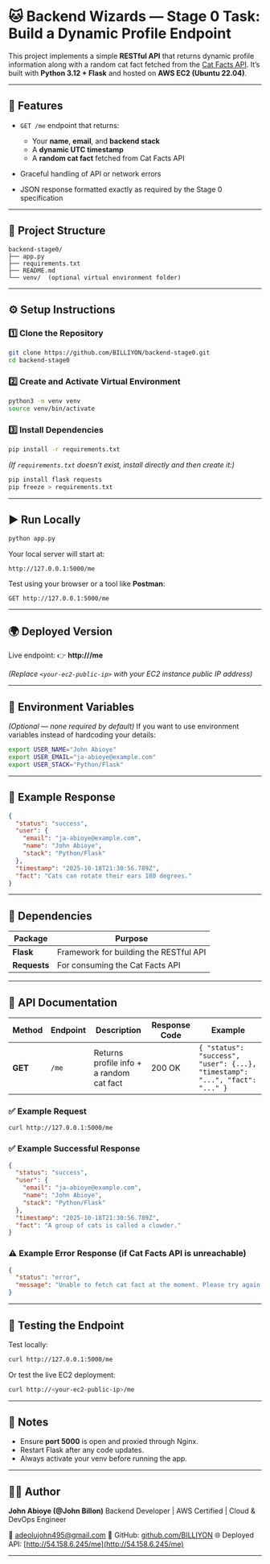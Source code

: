 
# 🐱 Backend Wizards — Stage 0 Task: Build a Dynamic Profile Endpoint

This project implements a simple **RESTful API** that returns dynamic profile information along with a random cat fact fetched from the [Cat Facts API](https://catfact.ninja/fact).
It’s built with **Python 3.12 + Flask** and hosted on **AWS EC2 (Ubuntu 22.04)**.

---

## 🚀 Features

* `GET /me` endpoint that returns:

  * Your **name**, **email**, and **backend stack**
  * A **dynamic UTC timestamp**
  * A **random cat fact** fetched from Cat Facts API
* Graceful handling of API or network errors
* JSON response formatted exactly as required by the Stage 0 specification

---

## 📂 Project Structure

```
backend-stage0/
├── app.py
├── requirements.txt
├── README.md
└── venv/  (optional virtual environment folder)
```

---

## ⚙️ Setup Instructions

### 1️⃣ Clone the Repository

```bash
git clone https://github.com/BILLIYON/backend-stage0.git
cd backend-stage0
```

### 2️⃣ Create and Activate Virtual Environment

```bash
python3 -m venv venv
source venv/bin/activate
```

### 3️⃣ Install Dependencies

```bash
pip install -r requirements.txt
```

*(If `requirements.txt` doesn’t exist, install directly and then create it:)*

```bash
pip install flask requests
pip freeze > requirements.txt
```

---

## ▶️ Run Locally

```bash
python app.py
```

Your local server will start at:

```
http://127.0.0.1:5000/me
```

Test using your browser or a tool like **Postman**:

```
GET http://127.0.0.1:5000/me
```

---

## 🌍 Deployed Version

Live endpoint:
👉 **http://<your-ec2-public-ip>/me**

*(Replace `<your-ec2-public-ip>` with your EC2 instance public IP address)*

---

## 🧩 Environment Variables

*(Optional — none required by default)*
If you want to use environment variables instead of hardcoding your details:

```bash
export USER_NAME="John Abioye"
export USER_EMAIL="ja-abioye@example.com"
export USER_STACK="Python/Flask"
```

---

## 🧪 Example Response

```json
{
  "status": "success",
  "user": {
    "email": "ja-abioye@example.com",
    "name": "John Abioye",
    "stack": "Python/Flask"
  },
  "timestamp": "2025-10-18T21:30:56.789Z",
  "fact": "Cats can rotate their ears 180 degrees."
}
```

---

## 🧰 Dependencies

| Package      | Purpose                                |
| ------------ | -------------------------------------- |
| **Flask**    | Framework for building the RESTful API |
| **Requests** | For consuming the Cat Facts API        |

---

## 📘 API Documentation

| Method  | Endpoint | Description                              | Response Code | Example                                                                     |
| ------- | -------- | ---------------------------------------- | ------------- | --------------------------------------------------------------------------- |
| **GET** | `/me`    | Returns profile info + a random cat fact | 200 OK        | `{ "status": "success", "user": {...}, "timestamp": "...", "fact": "..." }` |

### ✅ Example Request

```bash
curl http://127.0.0.1:5000/me
```

### ✅ Example Successful Response

```json
{
  "status": "success",
  "user": {
    "email": "ja-abioye@example.com",
    "name": "John Abioye",
    "stack": "Python/Flask"
  },
  "timestamp": "2025-10-18T21:30:56.789Z",
  "fact": "A group of cats is called a clowder."
}
```

### ⚠️ Example Error Response (if Cat Facts API is unreachable)

```json
{
  "status": "error",
  "message": "Unable to fetch cat fact at the moment. Please try again later."
}
```

---

## 🧠 Testing the Endpoint

Test locally:

```bash
curl http://127.0.0.1:5000/me
```

Or test the live EC2 deployment:

```bash
curl http://<your-ec2-public-ip>/me
```

---

## 📝 Notes

* Ensure **port 5000** is open and proxied through Nginx.
* Restart Flask after any code updates.
* Always activate your venv before running the app.

---

## 👨‍💻 Author

**John Abioye (@John Billon)**
Backend Developer | AWS Certified | Cloud & DevOps Engineer

📧 [adeolujohn495@gmail.com](mailto:adeolujohn495@gmail.com) 
🐙 GitHub: [github.com/BILLIYON]([(https://github.com/BILLIYON/HNG-Backend-Wizards-Stage-0-Task)]) 
🌐 Deployed API: [http://54.158.6.245/me](http://54.158.6.245/me) 

---
